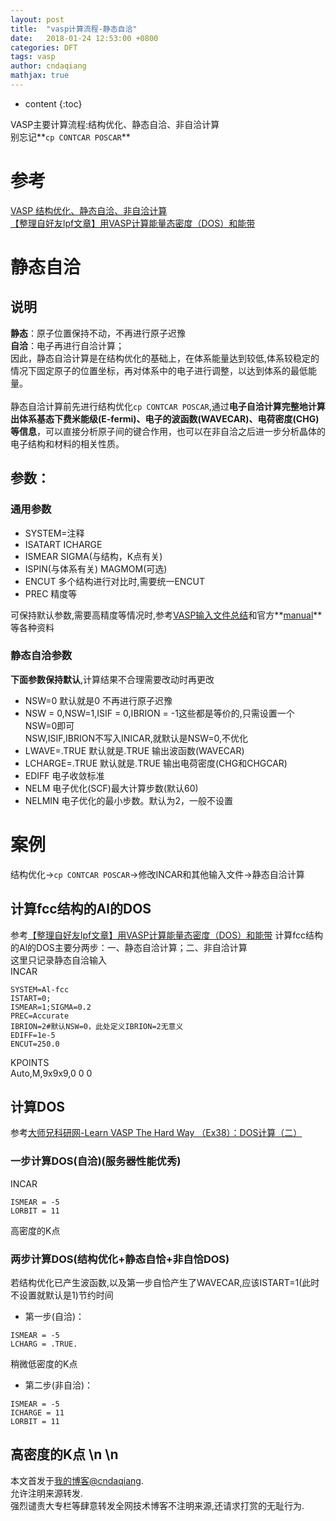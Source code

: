 ```yaml
---
layout: post
title:  "vasp计算流程-静态自洽"
date:   2018-01-24 12:53:00 +0800
categories: DFT
tags: vasp
author: cndaqiang
mathjax: true
---
```

* content
{:toc}

VASP主要计算流程:结构优化、静态自洽、非自洽计算
<br>别忘记**`cp CONTCAR POSCAR`**




# 参考
[VASP 结构优化、静态自洽、非自洽计算](http://blog.csdn.net/kyang_823/article/details/59110848)
<br>[【整理自好友lpf文章】用VASP计算能量态密度（DOS）和能带](http://blog.sciencenet.cn/blog-567091-675253.html)
# 静态自洽
## 说明
**静态**：原子位置保持不动，不再进行原子迟豫
<br>**自洽**：电子再进行自洽计算；
<br>因此，静态自洽计算是在结构优化的基础上，在体系能量达到较低,体系较稳定的情况下固定原子的位置坐标，再对体系中的电子进行调整，以达到体系的最低能量。
<br><br>静态自洽计算前先进行结构优化`cp CONTCAR POSCAR`,通过**电子自洽计算完整地计算出体系基态下费米能级(E-fermi)、电子的波函数(WAVECAR)、电荷密度(CHG)等信息**，可以直接分析原子间的键合作用，也可以在非自洽之后进一步分析晶体的电子结构和材料的相关性质。

## 参数：
### 通用参数
- SYSTEM=注释
- ISATART ICHARGE 
- ISMEAR SIGMA(与结构，K点有关)
- ISPIN(与体系有关) MAGMOM(可选)
- ENCUT 多个结构进行对比时,需要统一ENCUT
- PREC 精度等

可保持默认参数,需要高精度等情况时,参考[VASP输入文件总结](https://cndaqiang.github.io/2018/01/21/vasp-input/#ibrion-nfree-nsw-isif)和官方**[manual](http://cms.mpi.univie.ac.at/vasp/vasp/vasp.html)**等各种资料


### 静态自洽参数
**下面参数保持默认**,计算结果不合理需要改动时再更改
- NSW=0 默认就是0 不再进行原子迟豫
- NSW = 0,NSW=1,ISIF = 0,IBRION = -1这些都是等价的,只需设置一个NSW=0即可
<br>NSW,ISIF,IBRION不写入INICAR,就默认是NSW=0,不优化
- LWAVE=.TRUE 默认就是.TRUE 输出波函数(WAVECAR)
- LCHARGE=.TRUE  默认就是.TRUE 输出电荷密度(CHG和CHGCAR)
- EDIFF 电子收敛标准
- NELM 电子优化(SCF)最大计算步数(默认60)
- NELMIN 电子优化的最小步数。默认为2，一般不设置 


# 案例
结构优化->`cp CONTCAR POSCAR`->修改INCAR和其他输入文件->静态自洽计算

## 计算fcc结构的Al的DOS
参考[【整理自好友lpf文章】用VASP计算能量态密度（DOS）和能带](http://blog.sciencenet.cn/blog-567091-675253.html)
计算fcc结构的Al的DOS主要分两步：一、静态自洽计算；二、非自洽计算<br>
这里只记录静态自洽输入<br>
INCAR
```
SYSTEM=Al-fcc
ISTART=0;
ISMEAR=1;SIGMA=0.2
PREC=Accurate
IBRION=2#默认NSW=0，此处定义IBRION=2无意义
EDIFF=1e-5
ENCUT=250.0
```
KPOINTS<br>
Auto,M,9x9x9,0 0 0

## 计算DOS
参考[大师兄科研网-Learn VASP The Hard Way （Ex38）：DOS计算（二）](http://www.bigbrosci.cn/newsitem/278032803)<br>
### 一步计算DOS(自洽)(服务器性能优秀)
INCAR
```
ISMEAR = -5
LORBIT = 11
```
高密度的K点
### 两步计算DOS(结构优化+静态自恰+非自恰DOS)
若结构优化已产生波函数,以及第一步自恰产生了WAVECAR,应该ISTART=1(此时不设置就默认是1)节约时间
- 第一步(自洽)：
```
ISMEAR = -5
LCHARG = .TRUE.
```
稍微低密度的K点
- 第二步(非自洽)：
```
ISMEAR = -5
ICHARGE = 11
LORBIT = 11
```
高密度的K点
\n
\n
------
本文首发于[我的博客@cndaqiang](https://cndaqiang.github.io/).<br>
允许注明来源转发.<br>
强烈谴责大专栏等肆意转发全网技术博客不注明来源,还请求打赏的无耻行为.
